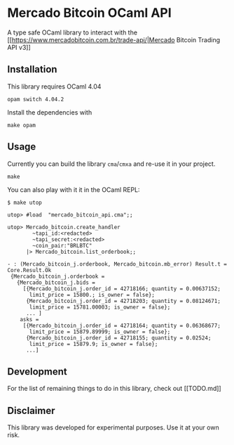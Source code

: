 Mercado Bitcoin OCaml API
=========================

A type safe OCaml library to interact with the [[https://www.mercadobitcoin.com.br/trade-api/|Mercado Bitcoin Trading API v3]]

Installation
------------

This library requires OCaml 4.04

```
opam switch 4.04.2
```

Install the dependencies with
```
make opam
```

Usage
-----

Currently you can build the library `cma`/`cmxa` and re-use it in your project.

```
make
```

You can also play with it it in the OCaml REPL:

```
$ make utop

utop> #load  "mercado_bitcoin_api.cma";;

utop> Mercado_bitcoin.create_handler
        ~tapi_id:<redacted>
        ~tapi_secret:<redacted>
        ~coin_pair:"BRLBTC"
      |> Mercado_bitcoin.list_orderbook;;

- : (Mercado_bitcoin_j.orderbook, Mercado_bitcoin.mb_error) Result.t =
Core.Result.Ok
 {Mercado_bitcoin_j.orderbook =
   {Mercado_bitcoin_j.bids =
     [{Mercado_bitcoin_j.order_id = 42718166; quantity = 0.00637152;
       limit_price = 15800.; is_owner = false};
      {Mercado_bitcoin_j.order_id = 42718203; quantity = 0.08124671;
       limit_price = 15781.00003; is_owner = false};
      ... ]
    asks =
     [{Mercado_bitcoin_j.order_id = 42718164; quantity = 0.06368677;
       limit_price = 15879.89999; is_owner = false};
      {Mercado_bitcoin_j.order_id = 42718155; quantity = 0.02524;
       limit_price = 15879.9; is_owner = false};
      ...]
```

Development
-----------
For the list of remaining things to do in this library, check out [[TODO.md]]

Disclaimer
---------
This library was developed for experimental purposes. Use it at your own risk.